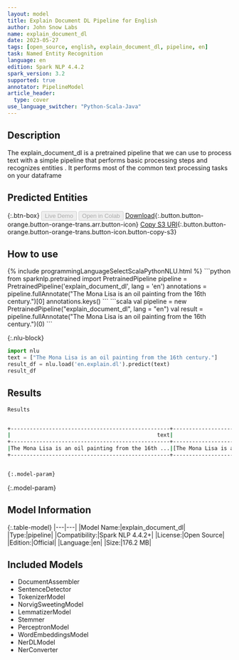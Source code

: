 ```yaml
---
layout: model
title: Explain Document DL Pipeline for English
author: John Snow Labs
name: explain_document_dl
date: 2023-05-27
tags: [open_source, english, explain_document_dl, pipeline, en]
task: Named Entity Recognition
language: en
edition: Spark NLP 4.4.2
spark_version: 3.2
supported: true
annotator: PipelineModel
article_header:
  type: cover
use_language_switcher: "Python-Scala-Java"
---
```


## Description

The explain_document_dl is a pretrained pipeline that we can use to process text with a simple pipeline that performs basic processing steps 
and recognizes entities .
It performs most of the common text processing tasks on your dataframe

## Predicted Entities



{:.btn-box}
<button class="button button-orange" disabled>Live Demo</button>
<button class="button button-orange" disabled>Open in Colab</button>
[Download](https://s3.amazonaws.com/auxdata.johnsnowlabs.com/public/models/explain_document_dl_en_4.4.2_3.2_1685186531034.zip){:.button.button-orange.button-orange-trans.arr.button-icon}
[Copy S3 URI](s3://auxdata.johnsnowlabs.com/public/models/explain_document_dl_en_4.4.2_3.2_1685186531034.zip){:.button.button-orange.button-orange-trans.button-icon.button-copy-s3}

## How to use



<div class="tabs-box" markdown="1">
{% include programmingLanguageSelectScalaPythonNLU.html %}
```python
from sparknlp.pretrained import PretrainedPipeline
pipeline = PretrainedPipeline('explain_document_dl', lang = 'en')
annotations =  pipeline.fullAnnotate("The Mona Lisa is an oil painting from the 16th century.")[0]
annotations.keys()
```
```scala
val pipeline = new PretrainedPipeline("explain_document_dl", lang = "en")
val result = pipeline.fullAnnotate("The Mona Lisa is an oil painting from the 16th century.")(0)
```

{:.nlu-block}
```python
import nlu
text = ["The Mona Lisa is an oil painting from the 16th century."]
result_df = nlu.load('en.explain.dl').predict(text)
result_df
```
</div>

## Results

```bash
Results


+--------------------------------------------------+--------------------------------------------------+--------------------------------------------------+--------------------------------------------------+--------------------------------------------------+--------------------------------------------------+--------------------------------------------------+--------------------------------------------------+--------------------------------------------------+--------------------------------------------+-----------+
|                                              text|                                          document|                                          sentence|                                             token|                                           checked|                                             lemma|                                              stem|                                               pos|                                        embeddings|                                         ner|   entities|
+--------------------------------------------------+--------------------------------------------------+--------------------------------------------------+--------------------------------------------------+--------------------------------------------------+--------------------------------------------------+--------------------------------------------------+--------------------------------------------------+--------------------------------------------------+--------------------------------------------+-----------+
|The Mona Lisa is an oil painting from the 16th ...|[The Mona Lisa is an oil painting from the 16th...|[The Mona Lisa is an oil painting from the 16th...|[The, Mona, Lisa, is, an, oil, painting, from, ...|[The, Mona, Lisa, is, an, oil, painting, from, ...|[The, Mona, Lisa, be, an, oil, painting, from, ...|[the, mona, lisa, i, an, oil, paint, from, the,...|[DT, NNP, NNP, VBZ, DT, NN, NN, IN, DT, JJ, NN, .]|[[-0.038194, -0.24487, 0.72812, -0.39961, 0.083...|[O, B-PER, I-PER, O, O, O, O, O, O, O, O, O]|[Mona Lisa]|
+--------------------------------------------------+--------------------------------------------------+--------------------------------------------------+--------------------------------------------------+--------------------------------------------------+--------------------------------------------------+--------------------------------------------------+--------------------------------------------------+--------------------------------------------------+--------------------------------------------+-----------+


{:.model-param}
```

{:.model-param}
## Model Information

{:.table-model}
|---|---|
|Model Name:|explain_document_dl|
|Type:|pipeline|
|Compatibility:|Spark NLP 4.4.2+|
|License:|Open Source|
|Edition:|Official|
|Language:|en|
|Size:|176.2 MB|

## Included Models

- DocumentAssembler
- SentenceDetector
- TokenizerModel
- NorvigSweetingModel
- LemmatizerModel
- Stemmer
- PerceptronModel
- WordEmbeddingsModel
- NerDLModel
- NerConverter